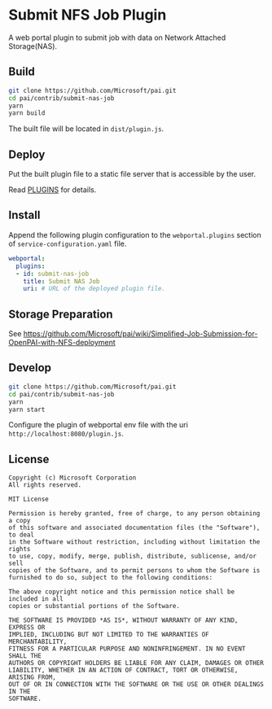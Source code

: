 # Submit NFS Job Plugin

A web portal plugin to submit job with data on Network Attached Storage(NAS).

## Build

```bash
git clone https://github.com/Microsoft/pai.git
cd pai/contrib/submit-nas-job
yarn
yarn build
```

The built file will be located in `dist/plugin.js`.

## Deploy

Put the built plugin file to a static file server that is accessible by the user.

Read [PLUGINS](../../docs/webportal/PLUGINS.md#publish) for details.

## Install

Append the following plugin configuration to the `webportal.plugins` section of `service-configuration.yaml` file.

```yaml
webportal:
  plugins:
  - id: submit-nas-job
    title: Submit NAS Job
    uri: # URL of the deployed plugin file.
```

## Storage Preparation

See <https://github.com/Microsoft/pai/wiki/Simplified-Job-Submission-for-OpenPAI-with-NFS-deployment>

## Develop

```bash
git clone https://github.com/Microsoft/pai.git
cd pai/contrib/submit-nas-job
yarn
yarn start
```

Configure the plugin of webportal env file with the uri `http://localhost:8080/plugin.js`.

## License

    Copyright (c) Microsoft Corporation
    All rights reserved.

    MIT License

    Permission is hereby granted, free of charge, to any person obtaining a copy
    of this software and associated documentation files (the "Software"), to deal
    in the Software without restriction, including without limitation the rights
    to use, copy, modify, merge, publish, distribute, sublicense, and/or sell
    copies of the Software, and to permit persons to whom the Software is
    furnished to do so, subject to the following conditions:

    The above copyright notice and this permission notice shall be included in all
    copies or substantial portions of the Software.

    THE SOFTWARE IS PROVIDED *AS IS*, WITHOUT WARRANTY OF ANY KIND, EXPRESS OR
    IMPLIED, INCLUDING BUT NOT LIMITED TO THE WARRANTIES OF MERCHANTABILITY,
    FITNESS FOR A PARTICULAR PURPOSE AND NONINFRINGEMENT. IN NO EVENT SHALL THE
    AUTHORS OR COPYRIGHT HOLDERS BE LIABLE FOR ANY CLAIM, DAMAGES OR OTHER
    LIABILITY, WHETHER IN AN ACTION OF CONTRACT, TORT OR OTHERWISE, ARISING FROM,
    OUT OF OR IN CONNECTION WITH THE SOFTWARE OR THE USE OR OTHER DEALINGS IN THE
    SOFTWARE.
